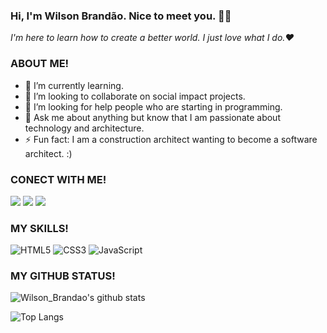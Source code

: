 ### Hi, I'm Wilson Brandão. Nice to meet you. 👋🏾

*I'm here to learn how to create a better world. I just love what I do.❤️*

### ABOUT ME!
- 🌱 I’m currently learning.
- 👯 I’m looking to collaborate on social impact projects.
- 🤔 I’m looking for help people who are starting in programming.
- 💬 Ask me about anything but know that I am passionate about technology and architecture.
- ⚡ Fun fact: I am a construction architect wanting to become a software architect. :)

### CONECT WITH ME!
<a href="https://www.instagram.com/_itsbrandao/"><img src="https://img.shields.io/badge/instagram%20@_itsbrandao-gray?style=for-the-badge&logo=instagram&logoColor=white&labelColor=000000"/></a>
<a href="https://www.facebook.com/wilson.brandao.56"><img src="https://img.shields.io/badge/facebook%20@WILSON.BRANDAO.56-gray?style=for-the-badge&logo=facebook&logoColor=white&labelColor=000000"/></a>
<a href="https://twitter.com/_Hotwheelson"><img src="https://img.shields.io/badge/twitter%20@_Hotwheelson-gray?style=for-the-badge&logo=twitter&logoColor=white&labelColor=000000"/></a>

### MY SKILLS!
![HTML5](https://img.shields.io/badge/html%205-grey?style=for-the-badge&logo=html5&logoColor=white&labelColor=000000)
![CSS3](https://img.shields.io/badge/css%203-grey?style=for-the-badge&logo=css3&logoColor=white&labelColor=000000)
![JavaScript](https://img.shields.io/badge/-JavaScript-grey?style=for-the-badge&logo=javascript&logoColor=white&labelColor=000000)

### MY GITHUB STATUS!
![Wilson_Brandao's github stats](https://github-readme-stats.vercel.app/api?username=wilsonbrandao&show_icons=true&theme=dark&icon_color=fff)

![Top Langs](https://github-readme-stats.vercel.app/api/top-langs/?username=wilsonbrandao&theme=dark&title_color=fff&text_color=fff)




